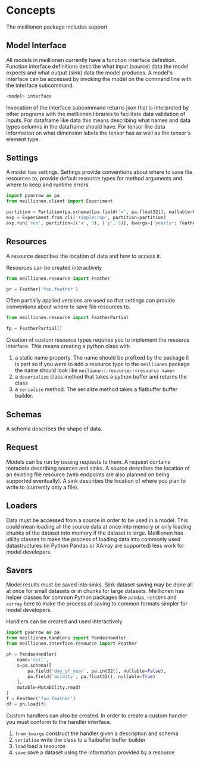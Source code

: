 Concepts
========

The meillionen package includes support

Model Interface
---------------

All models in meillionen currently have a function interface definition. Function interface definitions describe what input (source) data the model expects and what output (sink) data the model produces. A model's interface can be accessed by invoking the model on the command line with the interface subcommand.

```bash
<model> interface
```

Invocation of the interface subcommand returns json that is interpreted by other programs with the meillionen libraries to facilitate data validation of inputs. For dataframe like data this means describing what names and data types columns in the dataframe should have. For tensor like data information on what dimension labels the tensor has as well as the tensor's element type.

Settings
--------

A model has settings. Settings provide conventions about where to save file resources to, provide default resource types
for method arguments and where to keep and runtime errors.

```python
import pyarrow as pa
from meillionen.client import Experiment

partition = Partition(pa.schema([pa.field('x', pa.float32(), nullable=False), pa.field('y', pa.float32(), nullable=False)]))
exp = Experiment.from_cli('simplecrop', partition=partition)
exp.run('run', partition=[('x', 3), ('y', 5)], kwargs={'yearly': Feather('yearly.feather'), 'daily': Feather('daily.feather')})
```

Resources
---------

A resource describes the location of data and how to access it.

Resources can be created interactively

```python
from meillionen.resource import Feather

pr = Feather('foo.feather')
```

Often partially applied versions are used so that settings can provide conventions about where to save file resources to.

```python
from meillionen.resource import FeatherPartial

fp = FeatherPartial()
```

Creation of custom resource types requires you to implement the resource interface. This means creating a python class with

1. a static name property. The name should be prefixed by the package it is part so if you were to add a resource type to the `meillionen` package the name should look like `meilionen::resource::<resource name>`
2. a `deserialize` class method that takes a python buffer and returns the class
3. a `serialize` method. The serialize method takes a flatbuffer buffer builder.

Schemas
-------

A schema describes the shape of data.

Request
-------

Models can be run by issuing requests to them. A request contains metadata describing sources and sinks. A source describes the location of an existing file resource (web endpoints are also planned on being supported eventually). A sink describes the location of where you plan to write to (currently only a file).

Loaders
-------

Data must be accessed from a source in order to be used in a model. This could mean loading all the source data at once into memory or only loading chunks of the dataset into memory if the dataset is large. Meillionen has utility classes to make the process of loading data into commonly used datastructures (in Python Pandas or XArray are supported) less work for model developers.

Savers
------

Model results must be saved into sinks. Sink dataset saving may be done all at once for small datasets or in chunks for large datasets. Meillionen has helper classes for common Python packages like `pandas`, `netCDF4` and `xarray` here to make the process of saving to common formats simpler for model developers.

Handlers can be created and used interactively

```python
import pyarrow as pa
from meillionen.handlers import PandasHandler
from meillionen.interface.resource import Feather

ph = PandasHandler(
    name='soil',
    s=pa.schema([
        pa.field('day_of_year', pa.int32(), nullable=False),
        pa.field('acidity', pa.float32(), nullable=True)
    ],
    mutable=Mutability.read)
)
f = Feather('foo.feather')
df = ph.load(f)
```

Custom handlers can also be created. In order to create a custom handler you must conform to the handler interface.

1. `from_kwargs` construct the handler given a description and schema
2. `serialize` write the class to a flatbuffer buffer builder
3. `load` load a resource
4. `save` save a dataset using the information provided by a resource